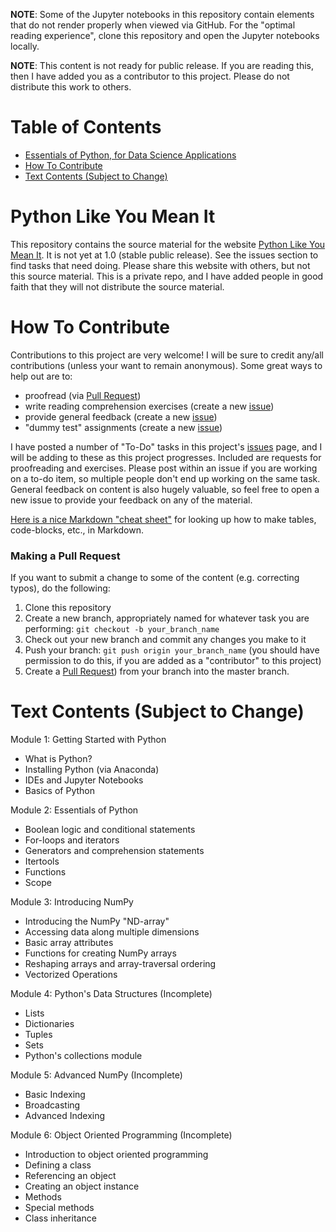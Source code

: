 **NOTE**: Some of the Jupyter notebooks in this repository contain elements that do not render properly when viewed via GitHub. For the "optimal reading experience", clone this repository and open the Jupyter notebooks locally.

**NOTE**: This content is not ready for public release. If you are reading this, then I have added you as a contributor to this project. Please do not distribute this work to others.

# Table of Contents
- [Essentials of Python, for Data Science Applications](#essentials-of-python-for-data-science-applications)
- [How To Contribute](#how-to-contribute)
- [Text Contents (Subject to Change)](#text-contents-subject-to-change)

# Python Like You Mean It
This repository contains the source material for the website [Python Like You Mean It](https://rsokl.github.io/Learning_Python/index.html). It is not yet at 1.0 (stable public release). See the issues section to find tasks that need doing. Please share this website with others, but not this source material. This is a private repo, and I have added people in good faith that they will not distribute the source material.
 
# How To Contribute
Contributions to this project are very welcome!  I will be sure to credit any/all contributions (unless your want to remain anonymous). Some great ways to help out are to:
- proofread (via [Pull Request](https://help.github.com/articles/creating-a-pull-request/))
- write reading comprehension exercises (create a new [issue](https://github.com/LLrsokl/BWSI_2018/issues))
- provide general feedback (create a new [issue](https://github.com/LLrsokl/BWSI_2018/issues))
- "dummy test" assignments (create a new [issue](https://github.com/LLrsokl/BWSI_2018/issues))
 
I have posted a number of "To-Do" tasks in this project's [issues](https://github.com/LLrsokl/BWSI_2018/issues) page, and I will be adding to these as this project progresses. Included are requests for proofreading and exercises. Please post within an issue if you are working on a to-do item, so multiple people don't end up working on the same task. General feedback on content is also hugely valuable, so feel free to open a new issue to provide your feedback on any of the material.

[Here is a nice Markdown "cheat sheet"](https://github.com/adam-p/markdown-here/wiki/Markdown-Cheatsheet) for looking up how to make tables, code-blocks, etc., in Markdown.

### Making a Pull Request
If you want to submit a change to some of the content (e.g. correcting typos), do the following:
1. Clone this repository
2. Create a new branch, appropriately named for whatever task you are performing: `git checkout -b your_branch_name`
3. Check out your new branch and commit any changes you make to it
4. Push your branch: `git push origin your_branch_name` (you should have permission to do this, if you are added as a "contributor" to this project)
5. Create a [Pull Request](https://help.github.com/articles/creating-a-pull-request/)) from your branch into the master branch.

# Text Contents (Subject to Change)

Module 1: Getting Started with Python
- What is Python?
- Installing Python (via Anaconda)
- IDEs and Jupyter Notebooks
- Basics of Python

Module 2: Essentials of Python
- Boolean logic and conditional statements
- For-loops and iterators
- Generators and comprehension statements
- Itertools
- Functions
- Scope

Module 3: Introducing NumPy
- Introducing the NumPy "ND-array"
- Accessing data along multiple dimensions
- Basic array attributes
- Functions for creating NumPy arrays
- Reshaping arrays and array-traversal ordering
- Vectorized Operations

Module 4: Python's Data Structures (Incomplete)
- Lists
- Dictionaries
- Tuples
- Sets
- Python's collections module

Module 5: Advanced NumPy (Incomplete)
- Basic Indexing
- Broadcasting
- Advanced Indexing

Module 6: Object Oriented Programming (Incomplete)
- Introduction to object oriented programming
- Defining a class
- Referencing an object
- Creating an object instance
- Methods
- Special methods
- Class inheritance
